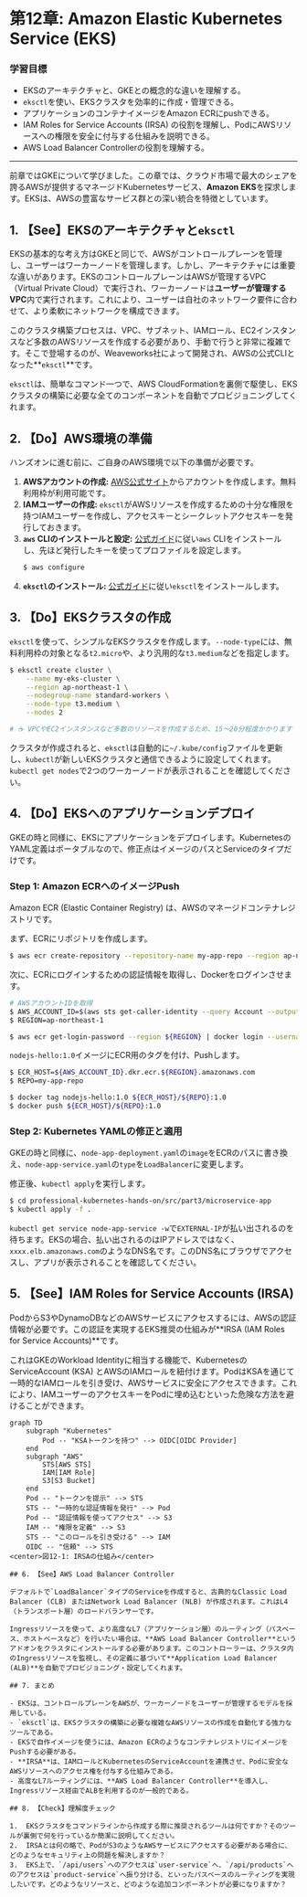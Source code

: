 # 第12章: Amazon Elastic Kubernetes Service (EKS)

### 学習目標

- EKSのアーキテクチャと、GKEとの概念的な違いを理解する。
- `eksctl`を使い、EKSクラスタを効率的に作成・管理できる。
- アプリケーションのコンテナイメージをAmazon ECRにpushできる。
- IAM Roles for Service Accounts (IRSA) の役割を理解し、PodにAWSリソースへの権限を安全に付与する仕組みを説明できる。
- AWS Load Balancer Controllerの役割を理解する。

---

前章ではGKEについて学びました。この章では、クラウド市場で最大のシェアを誇るAWSが提供するマネージドKubernetesサービス、**Amazon EKS**を探求します。EKSは、AWSの豊富なサービス群との深い統合を特徴としています。

## 1. 【See】EKSのアーキテクチャと`eksctl`

EKSの基本的な考え方はGKEと同じで、AWSがコントロールプレーンを管理し、ユーザーはワーカーノードを管理します。しかし、アーキテクチャには重要な違いがあります。EKSのコントロールプレーンはAWSが管理するVPC（Virtual Private Cloud）で実行され、ワーカーノードは**ユーザーが管理するVPC**内で実行されます。これにより、ユーザーは自社のネットワーク要件に合わせて、より柔軟にネットワークを構成できます。

このクラスタ構築プロセスは、VPC、サブネット、IAMロール、EC2インスタンスなど多数のAWSリソースを作成する必要があり、手動で行うと非常に複雑です。そこで登場するのが、Weaveworks社によって開発され、AWSの公式CLIとなった**`eksctl`**です。

`eksctl`は、簡単なコマンド一つで、AWS CloudFormationを裏側で駆使し、EKSクラスタの構築に必要な全てのコンポーネントを自動でプロビジョニングしてくれます。

## 2. 【Do】AWS環境の準備

ハンズオンに進む前に、ご自身のAWS環境で以下の準備が必要です。

1.  **AWSアカウントの作成:** [AWS公式サイト](https://aws.amazon.com/)からアカウントを作成します。無料利用枠が利用可能です。
2.  **IAMユーザーの作成:** `eksctl`がAWSリソースを作成するための十分な権限を持つIAMユーザーを作成し、アクセスキーとシークレットアクセスキーを発行しておきます。
3.  **`aws` CLIのインストールと設定:** [公式ガイド](https://docs.aws.amazon.com/cli/latest/userguide/getting-started-install.html)に従い`aws` CLIをインストールし、先ほど発行したキーを使ってプロファイルを設定します。
    ```bash
    $ aws configure
    ```
4.  **`eksctl`のインストール:** [公式ガイド](https://eksctl.io/introduction/#installation)に従い`eksctl`をインストールします。

## 3. 【Do】EKSクラスタの作成

`eksctl`を使って、シンプルなEKSクラスタを作成します。`--node-type`には、無料利用枠の対象となる`t2.micro`や、より汎用的な`t3.medium`などを指定します。

```bash
$ eksctl create cluster \
    --name my-eks-cluster \
    --region ap-northeast-1 \
    --nodegroup-name standard-workers \
    --node-type t3.medium \
    --nodes 2

# ☕ VPCやEC2インスタンスなど多数のリソースを作成するため、15〜20分程度かかります
```

クラスタが作成されると、`eksctl`は自動的に`~/.kube/config`ファイルを更新し、`kubectl`が新しいEKSクラスタと通信できるように設定してくれます。`kubectl get nodes`で2つのワーカーノードが表示されることを確認してください。

## 4. 【Do】EKSへのアプリケーションデプロイ

GKEの時と同様に、EKSにアプリケーションをデプロイします。KubernetesのYAML定義はポータブルなので、修正点はイメージのパスとServiceのタイプだけです。

### Step 1: Amazon ECRへのイメージPush

Amazon ECR (Elastic Container Registry) は、AWSのマネージドコンテナレジストリです。

まず、ECRにリポジトリを作成します。

```bash
$ aws ecr create-repository --repository-name my-app-repo --region ap-northeast-1
```

次に、ECRにログインするための認証情報を取得し、Dockerをログインさせます。

```bash
# AWSアカウントIDを取得
$ AWS_ACCOUNT_ID=$(aws sts get-caller-identity --query Account --output text)
$ REGION=ap-northeast-1

$ aws ecr get-login-password --region ${REGION} | docker login --username AWS --password-stdin ${AWS_ACCOUNT_ID}.dkr.ecr.${REGION}.amazonaws.com
```

`nodejs-hello:1.0`イメージにECR用のタグを付け、Pushします。

```bash
$ ECR_HOST=${AWS_ACCOUNT_ID}.dkr.ecr.${REGION}.amazonaws.com
$ REPO=my-app-repo

$ docker tag nodejs-hello:1.0 ${ECR_HOST}/${REPO}:1.0
$ docker push ${ECR_HOST}/${REPO}:1.0
```

### Step 2: Kubernetes YAMLの修正と適用

GKEの時と同様に、`node-app-deployment.yaml`の`image`をECRのパスに書き換え、`node-app-service.yaml`の`type`を`LoadBalancer`に変更します。

修正後、`kubectl apply`を実行します。

```bash
$ cd professional-kubernetes-hands-on/src/part3/microservice-app
$ kubectl apply -f .
```

`kubectl get service node-app-service -w`で`EXTERNAL-IP`が払い出されるのを待ちます。EKSの場合、払い出されるのはIPアドレスではなく、`xxxx.elb.amazonaws.com`のようなDNS名です。このDNS名にブラウザでアクセスし、アプリが表示されることを確認してください。

## 5. 【See】IAM Roles for Service Accounts (IRSA)

PodからS3やDynamoDBなどのAWSサービスにアクセスするには、AWSの認証情報が必要です。この認証を実現するEKS推奨の仕組みが**IRSA (IAM Roles for Service Accounts)**です。

これはGKEのWorkload Identityに相当する機能で、KubernetesのServiceAccount (KSA) とAWSのIAMロールを紐付けます。PodはKSAを通じて一時的なIAMロールを引き受け、AWSサービスに安全にアクセスできます。これにより、IAMユーザーのアクセスキーをPodに埋め込むといった危険な方法を避けることができます。

```mermaid
graph TD
    subgraph "Kubernetes"
        Pod -- "KSAトークンを持つ" --> OIDC[OIDC Provider]
    end
    subgraph "AWS"
        STS[AWS STS]
        IAM[IAM Role]
        S3[S3 Bucket]
    end
    Pod -- "トークンを提示" --> STS
    STS -- "一時的な認証情報を発行" --> Pod
    Pod -- "認証情報を使ってアクセス" --> S3
    IAM -- "権限を定義" --> S3
    STS -- "このロールを引き受ける" --> IAM
    OIDC -- "信頼" --> STS
<center>図12-1: IRSAの仕組み</center>

## 6. 【See】AWS Load Balancer Controller

デフォルトで`LoadBalancer`タイプのServiceを作成すると、古典的なClassic Load Balancer (CLB) またはNetwork Load Balancer (NLB) が作成されます。これはL4（トランスポート層）のロードバランサーです。

Ingressリソースを使って、より高度なL7（アプリケーション層）のルーティング（パスベース、ホストベースなど）を行いたい場合は、**AWS Load Balancer Controller**というアドオンをクラスタにインストールする必要があります。このコントローラーは、クラスタ内のIngressリソースを監視し、その定義に基づいて**Application Load Balancer (ALB)**を自動でプロビジョニング・設定してくれます。

## 7. まとめ

- EKSは、コントロールプレーンをAWSが、ワーカーノードをユーザーが管理するモデルを採用している。
- `eksctl`は、EKSクラスタの構築に必要な複雑なAWSリソースの作成を自動化する強力なツールである。
- EKSで自作イメージを使うには、Amazon ECRのようなコンテナレジストリにイメージをPushする必要がある。
- **IRSA**は、IAMロールとKubernetesのServiceAccountを連携させ、Podに安全なAWSリソースへのアクセス権を付与する仕組みである。
- 高度なL7ルーティングには、**AWS Load Balancer Controller**を導入し、Ingressリソース経由でALBを利用するのが一般的である。

## 8. 【Check】理解度チェック

1.  EKSクラスタをコマンドラインから作成する際に推奨されるツールは何ですか？そのツールが裏側で何を行っているか簡潔に説明してください。
2.  IRSAとは何の略で、PodがS3のようなAWSサービスにアクセスする必要がある場合に、どのようなセキュリティ上の問題を解決しますか？
3.  EKS上で、`/api/users`へのアクセスは`user-service`へ、`/api/products`へのアクセスは`product-service`へ振り分ける、といったパスベースのルーティングを実現したいです。どのようなリソースと、どのような追加コンポーネントが必要になりますか？
```
